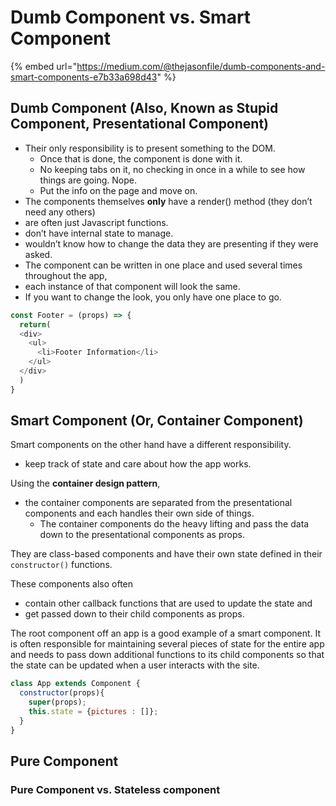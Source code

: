 # Dumb Component vs. Smart Component

{% embed url="https://medium.com/@thejasonfile/dumb-components-and-smart-components-e7b33a698d43" %}

## Dumb Component \(Also, Known as Stupid Component, Presentational Component\)

* Their only responsibility is to present something to the DOM. 
  * Once that is done, the component is done with it. 
  * No keeping tabs on it, no checking in once in a while to see how things are going. Nope. 
  * Put the info on the page and move on.
* The components themselves **only** have a render\(\) method \(they don’t need any others\) 
* are often just Javascript functions. 
* don’t have internal state to manage. 
* wouldn’t know how to change the data they are presenting if they were asked. 
* The component can be written in one place and used several times throughout the app,
* each instance of that component will look the same. 
* If you want to change the look, you only have one place to go.

```javascript
const Footer = (props) => {
  return(
  <div>
    <ul>
      <li>Footer Information</li>
    </ul>
  </div>
  )
}
```

## Smart Component \(Or, Container Component\)

Smart components on the other hand have a different responsibility. 

* keep track of state and care about how the app works.

Using the **container design pattern**, 

* the container components are separated from the presentational components and each handles their own side of things. 
  * The container components do the heavy lifting and pass the data down to the presentational components as props.

They are class-based components and have their own state defined in their `constructor()` functions.

These components also often 

* contain other callback functions that are used to update the state and 
* get passed down to their child components as props.

The root component off an app is a good example of a smart component. It is often responsible for maintaining several pieces of state for the entire app and needs to pass down additional functions to its child components so that the state can be updated when a user interacts with the site.

```javascript
class App extends Component {
  constructor(props){
    super(props);
    this.state = {pictures : []};
  }
}
```

## 

## 

## 

## Pure Component

### Pure Component vs. Stateless component

